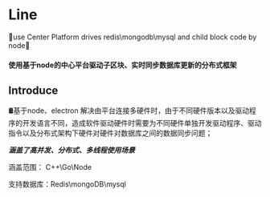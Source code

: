 # Line
🥰use Center Platform drives redis\mongodb\mysql and child block code by node🥰

#### 使用基于node的中心平台驱动子区块、实时同步数据库更新的分布式框架

## Introduce

🛢️基于node、electron
解决由平台连接多硬件时，由于不同硬件版本以及驱动程序的开发语言不同，造成软件驱动硬件时需要为不同硬件单独开发驱动程序、驱动指令以及分布式架构下硬件对硬件对数据库之间的数据同步问题；

***涵盖了高并发、分布式、多线程使用场景***

涵盖范围： C++\Go\Node

支持数据库：Redis\mongoDB\mysql
